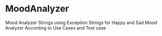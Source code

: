 # MoodAnalyzer
Mood Analyzer Strings using Exception Strings for Happy and Sad Mood Analyzer According to Use Cases and Test case
